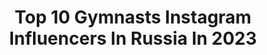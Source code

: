 ---
title: Top 10 Gymnasts Instagram Influencers In Russia In 2023
description: >-
  Find top gymnasts Instagram influencers in Russia in 2023. Most popular hashtags: #rhythmicgymnastics #artisticswimming #roadtotokyo.
platform: Instagram
hits: 141
text_top: Discover the top-rated Instagram accounts on inBeat.
text_bottom: Our platform aggregates 141 Instagram influencers like this in Russia for you to pitch.
profiles:
  - username: "kate_sinika"
    fullname: >-
      •𝓢 𝓘 𝓝 𝓘 𝓒 𝓗 𝓚 𝓐• 🕊
    bio: >-
      • ONMedU / ONU I.I.Mechnikova • Master of Sport in Rhythmic Gymnastics
    location: "Russia"
    followers: 2615
    engagement: 2484
    commentsToLikes: 0.082614
    id: ckap20j59wus30i7863wml1ly
    verified: false
    hashtags: ""
  - username: "bli28zia"
    fullname: >-
      Anastasia Bliznyuk
    bio: >-
      🇷🇺 Russian National Team of Rhythmic Gymnastics 🏆 Two-time Olympic Champion 🥇🇬🇧 London 2012 🥇🇧🇷 Rio 2016
    location: "Russia"
    followers: 9748
    engagement: 1882
    commentsToLikes: 0.033309
    id: ckap5qx3gcsa40i78l8nuushb
    verified: false
    hashtags: "#teamrussia"
  - username: "orlova_polina02"
    fullname: >-
      Polina Orlova💋
    bio: >-
      💥National Team of Rhythmic Gymnastic 💥Master of sports of International class 🤸‍♀️ 💥18 y.o По вопросам сотрудничества в Директ📩
    location: "Russia"
    followers: 21496
    engagement: 1024
    commentsToLikes: 0.012542
    id: ck5c2faw7x59b0i110oqamq1x
    verified: false
    hashtags: ""
  - username: "milena_milachich"
    fullname: >-
      Милена Милачич
    bio: >-
      Rhythmic Gymnastics Serbian Champion @topstretching coach ⠀ 89057523851 Stanislava PR
    location: "Russia"
    followers: 141157
    engagement: 631
    commentsToLikes: 0.010002
    id: ck0vx2nu6wuct0i192yh6u13k
    verified: false
    hashtags: "#showmustgoon, #pauligcitycafe"
  - username: "guzya_02"
    fullname: >-
      🤍𝓐𝓷𝓪𝓼𝓽𝓪𝓼𝓲𝓪  𝓖𝓾𝔃𝓮𝓷𝓴𝓸𝓿𝓪🖤
    bio: >-
      Russian National Team of Rhythmic Gymnastics🇷🇺
    location: "Russia"
    followers: 17552
    engagement: 1397
    commentsToLikes: 0.015826
    id: ck0vwfzeati6c0i190i3hytl3
    verified: false
    hashtags: ""
  - username: "_inna_dyachenko_"
    fullname: >-
      Inna Dyachenko 🐬
    bio: >-
      Young model, gymnast, dancer @todes_dmitrovofficial Account run by mom @love_shumik
    location: "Russia"
    followers: 6622
    engagement: 1337
    commentsToLikes: 0.021441
    id: ck0vwg4j6tix50i1995dzo7jt
    verified: false
    hashtags: "#contestsoldy"
  - username: "polinochkap"
    fullname: >-
      🌿 Polina Panova 🌿
    bio: >-
      ✨Master of sports in Rhythmic Gymnastics ✨Model ✨ I.M. Sechenov First Moscow State Medical University
    location: "Russia"
    followers: 13773
    engagement: 737
    commentsToLikes: 0.042884
    id: ck0vwgj7ktlrf0i19y7q7bszd
    verified: false
    hashtags: "#portraiture, #longhair, #portraitphotography, #russianmodel"
  - username: "gargosha87"
    fullname: >-
      Parents of Eva Arakcheeva
    bio: >-
      🇷🇺Eva 🇷🇺 🌺rhythmic gymnastic🌺 🌺Амбассадор🌺 @zebrakidsshoes @diamatti_store Account run by mom @medyza_gargosha
    location: "Russia"
    followers: 79192
    engagement: 311
    commentsToLikes: 0.031834
    id: ck15ryzeiaena0i19ubudvzbo
    verified: false
    hashtags: ""
  - username: "sanyashmidt"
    fullname: >-
      Alexandra Shmidt
    bio: >-
      𝗦𝗬𝗡𝗖𝗛𝗥𝗢𝗡𝗜𝗭𝗘𝗗 𝗦𝗪𝗜𝗠𝗠𝗜𝗡𝗚 ✨ Team of Saint-Petersburg, Russia 🇷🇺 ✨ 12 y.o. ✨ КМС ✨ EX Rhythmic gymnastics
    location: "Russia"
    followers: 42018
    engagement: 818
    commentsToLikes: 0.009944
    id: ckaoyt7iyiyy40i78siblauin
    verified: false
    hashtags: "#flexibility, #alexandrashmidt, #training, #sport"
  - username: "nikolchenko_vlada"
    fullname: >-
      Nikolchenko Vladа
    bio: >-
      🇺🇦National Team Ukraine 🤸🏻‍♂️Rhythmic Gymnastics 🥉🥉European Games 🥉European Championship 🥉World 📍Kyiv, Ukraine
    location: "Russia"
    followers: 34277
    engagement: 1186
    commentsToLikes: 0.009445
    id: ck5c2eq8nx44k0i112zdxpmaz
    verified: false
    hashtags: "#rhythmicgymnastics, #kyiv, #teamukrainerg, #vladanikolchenko"
---
